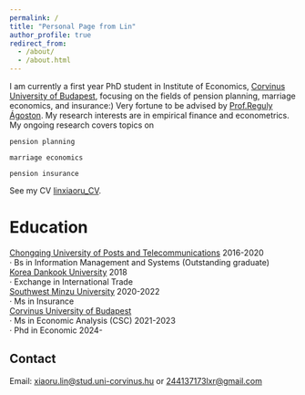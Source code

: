 ```yaml
---
permalink: /
title: "Personal Page from Lin"
author_profile: true
redirect_from: 
  - /about/
  - /about.html
---
```


I am currently a first year PhD student in Institute of Economics, [Corvinus University of Budapest](https://www.uni-corvinus.hu), focusing on the fields of pension planning, marriage economics, and insurance:) Very fortune to be advised by [Prof.Reguly Ágoston](https://regulyagoston.github.io/).
My research interests are in empirical finance and econometrics. My ongoing research covers topics on

    pension planning  
    
    marriage economics  
    
    pension insurance  

See my CV [linxiaoru_CV](/assests/CV_lxr.pdf).

Education
======
[Chongqing University of Posts and Telecommunications](https://www.cqupt.edu.cn/)                                          2016-2020     
· Bs in Information Management and Systems (Outstanding graduate)    
[Korea Dankook University](https://www.dankook.ac.kr/)                                                                        2018     
· Exchange in International Trade  
[Southwest Minzu University](https://www.swun.edu.cn/)                                                                     2020-2022    
· Ms in Insurance                                    
[Corvinus University of Budapest](https://www.uni-corvinus.hu)                                         
· Ms in Economic Analysis (CSC)                                                                                             2021-2023  
· Phd in Economic                                                                                                             2024-    

Contact
------
Email: xiaoru.lin@stud.uni-corvinus.hu or 244137173lxr@gmail.com
